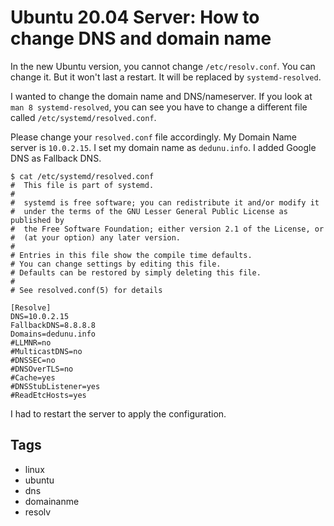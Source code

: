 # Ubuntu 20.04 Server: How to change DNS and domain name

In the new Ubuntu version, you cannot change `/etc/resolv.conf`.  You can change it. But it won't last a restart. It will be replaced by `systemd-resolved`.

I wanted to change the domain name and DNS/nameserver. If you look at `man 8 systemd-resolved`, you can see you have to change a different file called `/etc/systemd/resolved.conf`.

Please change your `resolved.conf` file accordingly. My Domain Name server is `10.0.2.15`. I set my domain name as `dedunu.info`. I added Google DNS as Fallback DNS.

```console
$ cat /etc/systemd/resolved.conf 
#  This file is part of systemd.
#
#  systemd is free software; you can redistribute it and/or modify it
#  under the terms of the GNU Lesser General Public License as published by
#  the Free Software Foundation; either version 2.1 of the License, or
#  (at your option) any later version.
#
# Entries in this file show the compile time defaults.
# You can change settings by editing this file.
# Defaults can be restored by simply deleting this file.
#
# See resolved.conf(5) for details

[Resolve]
DNS=10.0.2.15
FallbackDNS=8.8.8.8
Domains=dedunu.info
#LLMNR=no
#MulticastDNS=no
#DNSSEC=no
#DNSOverTLS=no
#Cache=yes
#DNSStubListener=yes
#ReadEtcHosts=yes
```

I had to restart the server to apply the configuration.

## Tags 

- linux
- ubuntu
- dns
- domainanme
- resolv
